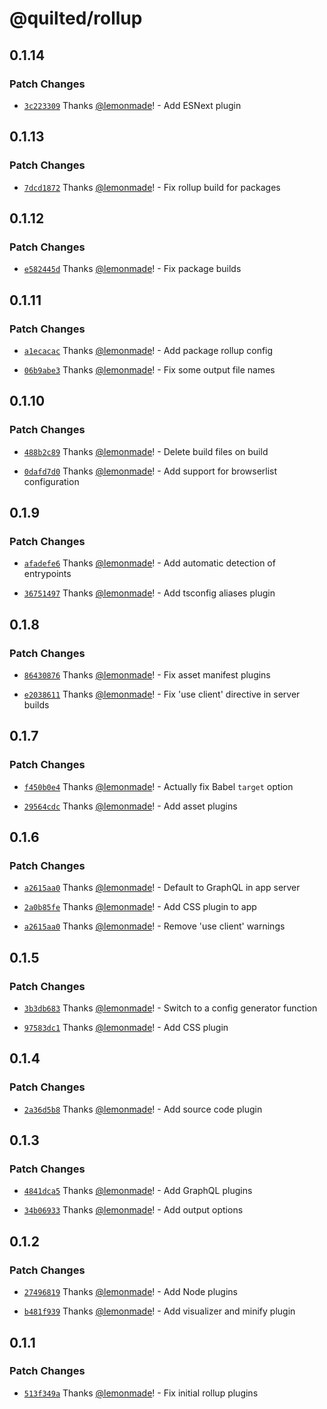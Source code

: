 # @quilted/rollup

## 0.1.14

### Patch Changes

- [`3c223309`](https://github.com/lemonmade/quilt/commit/3c22330964279610b544a26c5a30b9e2fc8c1272) Thanks [@lemonmade](https://github.com/lemonmade)! - Add ESNext plugin

## 0.1.13

### Patch Changes

- [`7dcd1872`](https://github.com/lemonmade/quilt/commit/7dcd18722e249f034b231cbc633c965de1bbac5b) Thanks [@lemonmade](https://github.com/lemonmade)! - Fix rollup build for packages

## 0.1.12

### Patch Changes

- [`e582445d`](https://github.com/lemonmade/quilt/commit/e582445d0b72fc3c617d0f9492e2d67116c2ac33) Thanks [@lemonmade](https://github.com/lemonmade)! - Fix package builds

## 0.1.11

### Patch Changes

- [`a1ecacac`](https://github.com/lemonmade/quilt/commit/a1ecacaca6229233cdecb7d27cb6165974aefcc6) Thanks [@lemonmade](https://github.com/lemonmade)! - Add package rollup config

- [`06b9abe3`](https://github.com/lemonmade/quilt/commit/06b9abe3a399e04b9fb9e8abe82b5f4d87e005dd) Thanks [@lemonmade](https://github.com/lemonmade)! - Fix some output file names

## 0.1.10

### Patch Changes

- [`488b2c89`](https://github.com/lemonmade/quilt/commit/488b2c89b467b97feaf1e6f189bbf8c1aeea80f3) Thanks [@lemonmade](https://github.com/lemonmade)! - Delete build files on build

- [`0dafd7d0`](https://github.com/lemonmade/quilt/commit/0dafd7d02d9a361e06b2968f3dda48a30552a1f1) Thanks [@lemonmade](https://github.com/lemonmade)! - Add support for browserlist configuration

## 0.1.9

### Patch Changes

- [`afadefe6`](https://github.com/lemonmade/quilt/commit/afadefe6d6fc6b62c17bbc318f9c13c50ef50b7b) Thanks [@lemonmade](https://github.com/lemonmade)! - Add automatic detection of entrypoints

- [`36751497`](https://github.com/lemonmade/quilt/commit/36751497d36fd9bea227c2baf55a302d54468863) Thanks [@lemonmade](https://github.com/lemonmade)! - Add tsconfig aliases plugin

## 0.1.8

### Patch Changes

- [`86430876`](https://github.com/lemonmade/quilt/commit/864308760c9105cfe4b403ea54916c314af0e50b) Thanks [@lemonmade](https://github.com/lemonmade)! - Fix asset manifest plugins

- [`e2038611`](https://github.com/lemonmade/quilt/commit/e203861184c39bc008ed7358f541944aa7db1cdd) Thanks [@lemonmade](https://github.com/lemonmade)! - Fix 'use client' directive in server builds

## 0.1.7

### Patch Changes

- [`f450b0e4`](https://github.com/lemonmade/quilt/commit/f450b0e4ff5026dfd98f8fa044fb1fa26c0861bf) Thanks [@lemonmade](https://github.com/lemonmade)! - Actually fix Babel `target` option

- [`29564cdc`](https://github.com/lemonmade/quilt/commit/29564cdcd0f82cb5bb2eee6d76ad9314db28d14c) Thanks [@lemonmade](https://github.com/lemonmade)! - Add asset plugins

## 0.1.6

### Patch Changes

- [`a2615aa0`](https://github.com/lemonmade/quilt/commit/a2615aa06a3cd146111996c8401466c5d8b9be09) Thanks [@lemonmade](https://github.com/lemonmade)! - Default to GraphQL in app server

- [`2a0b85fe`](https://github.com/lemonmade/quilt/commit/2a0b85fe4a2d07ce107e52a3f246728c7c38fbf2) Thanks [@lemonmade](https://github.com/lemonmade)! - Add CSS plugin to app

- [`a2615aa0`](https://github.com/lemonmade/quilt/commit/a2615aa06a3cd146111996c8401466c5d8b9be09) Thanks [@lemonmade](https://github.com/lemonmade)! - Remove 'use client' warnings

## 0.1.5

### Patch Changes

- [`3b3db683`](https://github.com/lemonmade/quilt/commit/3b3db6833608df10274f6335182164856c19cbdc) Thanks [@lemonmade](https://github.com/lemonmade)! - Switch to a config generator function

- [`97583dc1`](https://github.com/lemonmade/quilt/commit/97583dc12973cc7e378ffcd9815ecc098f3ecbeb) Thanks [@lemonmade](https://github.com/lemonmade)! - Add CSS plugin

## 0.1.4

### Patch Changes

- [`2a36d5b8`](https://github.com/lemonmade/quilt/commit/2a36d5b8cb5178c3a51d441f754526f0b3b58571) Thanks [@lemonmade](https://github.com/lemonmade)! - Add source code plugin

## 0.1.3

### Patch Changes

- [`4841dca5`](https://github.com/lemonmade/quilt/commit/4841dca5fb9817c8873b06c1790b3f4a05bc62d6) Thanks [@lemonmade](https://github.com/lemonmade)! - Add GraphQL plugins

- [`34b06933`](https://github.com/lemonmade/quilt/commit/34b06933ea46eedace0caef682ae6aadea3f4ea8) Thanks [@lemonmade](https://github.com/lemonmade)! - Add output options

## 0.1.2

### Patch Changes

- [`27496819`](https://github.com/lemonmade/quilt/commit/274968195084a07507f67622c441aaabc2c429e7) Thanks [@lemonmade](https://github.com/lemonmade)! - Add Node plugins

- [`b481f939`](https://github.com/lemonmade/quilt/commit/b481f9399548b61096caf093d77658b9c9d2a789) Thanks [@lemonmade](https://github.com/lemonmade)! - Add visualizer and minify plugin

## 0.1.1

### Patch Changes

- [`513f349a`](https://github.com/lemonmade/quilt/commit/513f349a4415af3fd4f6848532ea32a59385512c) Thanks [@lemonmade](https://github.com/lemonmade)! - Fix initial rollup plugins
